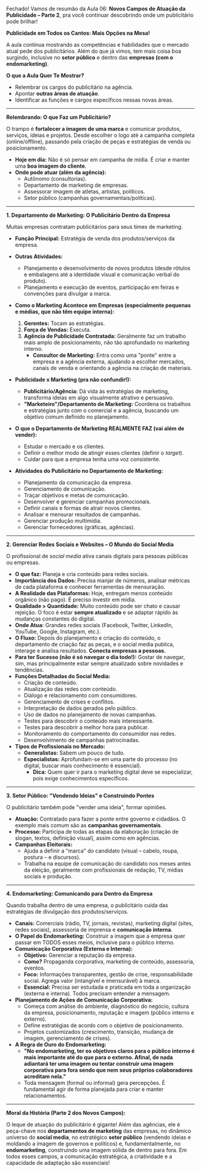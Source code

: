 Fechado! Vamos de resumão da Aula 06: **Novos Campos de Atuação da Publicidade – Parte 2**, pra você continuar descobrindo onde um publicitário pode brilhar!

**Publicidade em Todos os Cantos: Mais Opções na Mesa!**

A aula continua mostrando as competências e habilidades que o mercado atual pede dos publicitários. Além do que já vimos, tem mais coisa boa surgindo, inclusive no **setor público** e dentro das **empresas (com o endomarketing)**.

**O que a Aula Quer Te Mostrar?**

*   Relembrar os cargos do publicitário na agência.
*   Apontar **outras áreas de atuação**.
*   Identificar as funções e cargos específicos nessas novas áreas.

---

**Relembrando: O que Faz um Publicitário?**

O trampo é **fortalecer a imagem de uma marca** e comunicar produtos, serviços, ideias e projetos. Desde escolher o logo até a campanha completa (online/offline), passando pela criação de peças e estratégias de venda ou posicionamento.
*   **Hoje em dia:** Não é só pensar em campanha de mídia. É criar e manter uma **boa imagem do cliente**.
*   **Onde pode atuar (além da agência):**
    *   Autônomo (consultorias).
    *   Departamento de marketing de empresas.
    *   Assessorar imagem de atletas, artistas, políticos.
    *   Setor público (campanhas governamentais/políticas).

---

**1. Departamento de Marketing: O Publicitário Dentro da Empresa**

Muitas empresas contratam publicitários para seus times de marketing.
*   **Função Principal:** Estratégia de venda dos produtos/serviços da empresa.
*   **Outras Atividades:**
    *   Planejamento e desenvolvimento de novos produtos (desde rótulos e embalagens até a identidade visual e comunicação verbal do produto).
    *   Planejamento e execução de eventos, participação em feiras e convenções para divulgar a marca.

*   **Como o Marketing Acontece em Empresas (especialmente pequenas e médias, que não têm equipe interna):**
    1.  **Gerentes:** Tocam as estratégias.
    2.  **Força de Vendas:** Executa.
    3.  **Agência de Publicidade Contratada:** Geralmente faz um trabalho mais amplo de posicionamento, não tão aprofundado no marketing interno.
        *   **Consultor de Marketing:** Entra como uma "ponte" entre a empresa e a agência externa, ajudando a escolher mercados, canais de venda e orientando a agência na criação de materiais.

*   **Publicidade x Marketing (pra não confundir!):**
    *   **Publicitário/Agência:** Dá vida às estratégias de marketing, transforma ideias em algo visualmente atrativo e persuasivo.
    *   **"Marketeiro"/Departamento de Marketing:** Coordena os trabalhos e estratégias junto com o comercial e a agência, buscando um objetivo comum definido no planejamento.

*   **O que o Departamento de Marketing REALMENTE FAZ (vai além de vender):**
    *   Estudar o mercado e os clientes.
    *   Definir o melhor modo de atingir esses clientes (definir o *target*).
    *   Cuidar para que a empresa tenha uma voz consistente.

*   **Atividades do Publicitário no Departamento de Marketing:**
    *   Planejamento da comunicação da empresa.
    *   Gerenciamento de comunicação.
    *   Traçar objetivos e metas de comunicação.
    *   Desenvolver e gerenciar campanhas promocionais.
    *   Definir canais e formas de atrair novos clientes.
    *   Analisar e mensurar resultados de campanhas.
    *   Gerenciar produção multimídia.
    *   Gerenciar fornecedores (gráficas, agências).

---

**2. Gerenciar Redes Sociais e Websites – O Mundo do Social Media**

O profissional de *social media* ativa canais digitais para pessoas públicas ou empresas.
*   **O que faz:** Planeja e cria conteúdo para redes sociais.
*   **Importância dos Dados:** Precisa manjar de números, analisar métricas de cada plataforma e conhecer ferramentas de mensuração.
*   **A Realidade das Plataformas:** Hoje, entregam menos conteúdo orgânico (não pago). É preciso investir em mídia.
*   **Qualidade > Quantidade:** Muito conteúdo pode ser chato e causar rejeição. O foco é estar **sempre atualizado** e se adaptar rápido às mudanças constantes do digital.
*   **Onde Atua:** Grandes redes sociais (Facebook, Twitter, LinkedIn, YouTube, Google, Instagram, etc.).
*   **O Fluxo:** Depois do planejamento e criação do conteúdo, o departamento de criação faz as peças, e o social media publica, interage e analisa resultados. **Conecta empresas a pessoas.**
*   **Para ter Sucesso (não é só navegar o dia todo!):** Gostar de navegar, sim, mas principalmente estar sempre atualizado sobre novidades e tendências.
*   **Funções Detalhadas do Social Media:**
    *   Criação de conteúdo.
    *   Atualização das redes com conteúdo.
    *   Diálogo e relacionamento com consumidores.
    *   Gerenciamento de crises e conflitos.
    *   Interpretação de dados gerados pelo público.
    *   Uso de dados no planejamento de novas campanhas.
    *   Testes para descobrir o conteúdo mais interessante.
    *   Testes para descobrir a melhor hora para publicar.
    *   Monitoramento do comportamento do consumidor nas redes.
    *   Desenvolvimento de campanhas patrocinadas.
*   **Tipos de Profissionais no Mercado:**
    *   **Generalistas:** Sabem um pouco de tudo.
    *   **Especialistas:** Aprofundam-se em uma parte do processo (no digital, buscar mais conhecimento é essencial).
        *   **Dica:** Quem quer ir para o marketing digital deve se especializar, pois exige conhecimentos específicos.

---

**3. Setor Público: "Vendendo Ideias" e Construindo Pontes**

O publicitário também pode "vender uma ideia", formar opiniões.
*   **Atuação:** Contratado para fazer a ponte entre governo e cidadãos. O exemplo mais comum são as **campanhas governamentais**.
*   **Processo:** Participa de todas as etapas da elaboração (criação de slogan, textos, definição visual), assim como em agências.
*   **Campanhas Eleitorais:**
    *   Ajuda a definir a "marca" do candidato (visual – cabelo, roupa, postura – e discursos).
    *   Trabalha na equipe de comunicação do candidato nos meses antes da eleição, geralmente com profissionais de redação, TV, mídias sociais e produção.

---

**4. Endomarketing: Comunicando para Dentro da Empresa**

Quando trabalha dentro de uma empresa, o publicitário cuida das estratégias de divulgação dos produtos/serviços.
*   **Canais:** Comerciais (rádio, TV, jornais, revistas), marketing digital (sites, redes sociais), assessoria de imprensa e **comunicação interna**.
*   **O Papel do Endomarketing:** Construir a imagem que a empresa quer passar em TODOS esses meios, inclusive para o público interno.
*   **Comunicação Corporativa (Externa e Interna):**
    *   **Objetivo:** Gerenciar a reputação da empresa.
    *   **Como?** Propaganda corporativa, marketing de conteúdo, assessoria, eventos.
    *   **Foco:** Informações transparentes, gestão de crise, responsabilidade social. Agrega valor (intangível e imensurável) à marca.
    *   **Essencial:** Precisa ser estudada e praticada em toda a organização (externa e interna). Todos precisam entender a mensagem.
*   **Planejamento de Ações de Comunicação Corporativa:**
    *   Começa com análise do ambiente, diagnóstico do negócio, cultura da empresa, posicionamento, reputação e imagem (público interno e externo).
    *   Define estratégias de acordo com o objetivo de posicionamento.
    *   Projetos customizados (crescimento, transição, mudança de imagem, gerenciamento de crises).
*   **A Regra de Ouro do Endomarketing:**
    *   **"No endomarketing, ter os objetivos claros para o público interno é mais importante até do que para o externo. Afinal, de nada adiantará ter uma imagem ou tentar construir uma imagem corporativa para fora sendo que nem seus próprios colaboradores acreditam nela."**
    *   Toda mensagem (formal ou informal) gera percepções. É fundamental agir de forma planejada para criar e manter relacionamentos.

---

**Moral da História (Parte 2 dos Novos Campos):**

O leque de atuação do publicitário é gigante! Além das agências, ele é peça-chave nos **departamentos de marketing** das empresas, no dinâmico universo do **social media**, no estratégico **setor público** (vendendo ideias e moldando a imagem de governos e políticos) e, fundamentalmente, no **endomarketing**, construindo uma imagem sólida de dentro para fora. Em todos esses campos, a comunicação estratégica, a criatividade e a capacidade de adaptação são essenciais!
